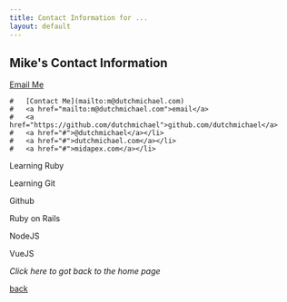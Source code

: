 ```yaml
---
title: Contact Information for ...
layout: default
---
```


## Mike's Contact Information

[Email Me](mailto:m@dutchmichael.com)

	#	[Contact Me](mailto:m@dutchmichael.com)
	#	<a href="mailto:m@dutchmichael.com">email</a>
	#	<a href="https://github.com/dutchmichael">github.com/dutchmichael</a>
	#	<a href="#">@dutchmichael</a></li>
	#	<a href="#">dutchmichael.com</a></li>
	#	<a href="#">midapex.com</a></li>

Learning Ruby

Learning Git

Github

Ruby on Rails

NodeJS

VueJS

_Click here to got back to the home page_

[back](./)